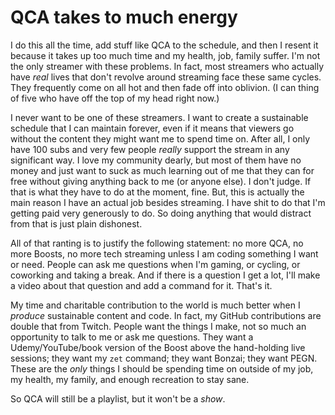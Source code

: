 # QCA takes to much energy

I do this all the time, add stuff like QCA to the schedule, and then I resent it because it takes up too much time and my health, job, family suffer. I'm not the only streamer with these problems. In fact, most streamers who actually have *real* lives that don't revolve around streaming face these same cycles. They frequently come on all hot and then fade off into oblivion. (I can thing of five who have off the top of my head right now.) 

I never want to be one of these streamers. I want to create a sustainable schedule that I can maintain forever, even if it means that viewers go without the content they might want me to spend time on. After all, I only have 100 subs and very few people *really* support the stream in any significant way. I love my community dearly, but most of them have no money and just want to suck as much learning out of me that they can for free without giving anything back to me (or anyone else). I don't judge. If that is what they have to do at the moment, fine. But, this is actually the main reason I have an actual job besides streaming. I have shit to do that I'm getting paid very generously to do. So doing anything that would distract from that is just plain dishonest.

All of that ranting is to justify the following statement: no more QCA, no more Boosts, no more tech streaming unless I am coding something I want or need. People can ask me questions when I'm gaming, or cycling, or coworking and taking a break. And if there is a question I get a lot, I'll make a video about that question and add a command for it. That's it.

My time and charitable contribution to the world is much better when I *produce* sustainable content and code. In fact, my GitHub contributions are double that from Twitch. People want the things I make, not so much an opportunity to talk to me or ask me questions. They want a Udemy/YouTube/book version of the Boost above the hand-holding live sessions; they want my `zet` command; they want Bonzai; they want PEGN. These are the *only* things I should be spending time on outside of my job, my health, my family, and enough recreation to stay sane.

So QCA will still be a playlist, but it won't be a *show*.

